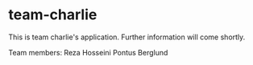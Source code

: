 # team-charlie

This is team charlie's application.
Further information will come shortly.

Team members:
Reza Hosseini
Pontus Berglund